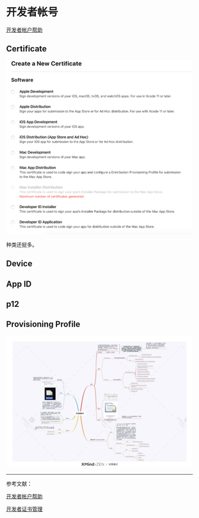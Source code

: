 # 开发者帐号



[开发者帐户帮助](https://help.apple.com/developer-account/#/)



## Certificate

<img src="开发者帐号.assets/image-20200219234415728.png" alt="image-20200219234415728" style="zoom:50%;" />

种类还挺多。





## Device

## App ID

## p12

## Provisioning Profile









![](./开发者帐号/开发者帐号.jpg)





---

参考文献：

[开发者帐户帮助](https://help.apple.com/developer-account/)

[开发者证书管理](https://developer.apple.com/account/mac/certificate/)